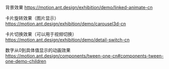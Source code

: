 背景效果
https://motion.ant.design/exhibition/demo/linked-animate-cn



卡片旋转效果（图片显示）
https://motion.ant.design/exhibition/demo/carousel3d-cn

卡片切换效果（可以用于视频切换）
https://motion.ant.design/exhibition/demo/detail-switch-cn

数字从0到具体值显示的动画效果
https://motion.ant.design/components/tween-one-cn#components-tween-one-demo-children